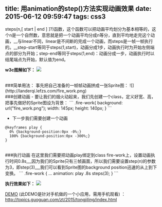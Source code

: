title: 用animation的step()方法实现动画效果
date: 2015-06-12 09:59:47
tags: css3
---

steps(n,[ start | end ] ]?)函数，这个函数可以把动画平均划分为基本相等的，这个n是一个自然数，意思就是把一个动画平均分成n等分，直到平均地走完这个动画，__与linear不同，linear是不间断的完成一个动画，而steps是一帧一帧执行的。__step-start等同于steps(1,start)，动画分成1步，动画执行时为开始左侧端点的部分为开始；step-end等同于steps(1,end)：动画分成一步，动画执行时以结尾端点为开始，默认值为end。

__w3c图解如下：__
![](http://landerqi.lefzs.com/step.png)
<!-- more -->
<br>
###简单用法：
事先把自己准备的一帧帧动画拼成一张Sprite图：
![](http://landerqi.lefzs.com/fire_work.png)

<br>
###创建动画
- 要让我们的烟火动起来，我们先创建一个class，定义好宽、高，把事先做好的Sprite图设为背景：
	```
	.fire-work{
	  background: url("fire_work.png");
	  width: 145px;
	  height: 140px;
	}
	```

- 下一步我们需要创建一个动画
```
@keyframes play {
  0% {background-position:0px -0%;}
  100% {background-position:0px -300%;}
}
```
<br>
###执行动画
在这里我们需要把动画play绑定到class fire-work上，设置动画执行时间0.8s,__因为我们的Sprite只有三帧画面，所以我们需要设置step(n)的参数为3，即step(3)__,我们可以看到Sprite图的background position迅速的从上到下变换。
```
.fire-work {
  ...
  animation: play .8s steps(3);
}
```
<br>

__执行效果如下：__
![](http://landerqi.lefzs.com/fire_work.gif)

[DEMO](http://topics.guoguan.com/zt/2015/tongjiling/index.html) (此DEMO是针对手机做的一个小应用，需用手机观看) ：<br><http://topics.guoguan.com/zt/2015/tongjiling/index.html>